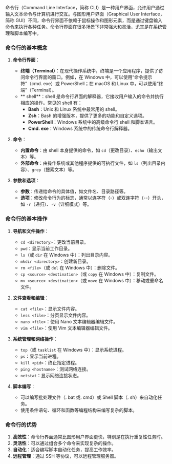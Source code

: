 
命令行（Command Line Interface，简称 CLI）是一种用户界面，允许用户通过输入文本命令与计算机进行交互。与图形用户界面（Graphical User Interface，简称 GUI）不同，命令行界面不依赖于鼠标操作和图形元素，而是通过键盘输入命令来执行各种任务。命令行界面在很多场景下非常强大和灵活，尤其是在系统管理和脚本编写中。

### 命令行的基本概念

1. **命令行界面**：
   - **终端（Terminal）**：在现代操作系统中，终端是一个应用程序，提供了访问命令行界面的窗口。例如，在 Windows 中，可以使用“命令提示符”（cmd. exe）或 PowerShell；在 macOS 和 Linux 中，可以使用“终端”（Terminal）。
   - ** shell**：shell 是命令行界面的解释器，它接收用户输入的命令并执行相应的操作。常见的 shell 有：
     - **Bash**：Unix 和 Linux 系统中最常用的 shell。
     - **Zsh**：Bash 的增强版本，提供了更多的功能和自定义选项。
     - **PowerShell**：Windows 系统中的高级命令行 shell 和脚本语言。
     - **Cmd. exe**：Windows 系统中的传统命令行解释器。

2. **命令**：
   - **内置命令**：由 shell 本身提供的命令，如 `cd`（更改目录）、`echo`（输出文本）等。
   - **外部命令**：由操作系统或其他程序提供的可执行文件，如 `ls`（列出目录内容）、`grep`（搜索文本）等。

3. **参数和选项**：
   - **参数**：传递给命令的具体值，如文件名、目录路径等。
   - **选项**：修改命令行为的标志，通常以连字符（-）或双连字符（--）开头，如 `-r`（递归）、`-v`（详细模式）等。

### 命令行的基本操作

1. **导航和文件操作**：
   - `cd <directory>`：更改当前目录。
   - `pwd`：显示当前工作目录。
   - `ls`（或 `dir` 在 Windows 中）：列出目录内容。
   - `mkdir <directory>`：创建新目录。
   - `rm <file>`（或 `del` 在 Windows 中）：删除文件。
   - `cp <source> <destination>`（或 `copy` 在 Windows 中）：复制文件。
   - `mv <source> <destination>`（或 `move` 在 Windows 中）：移动或重命名文件。

2. **文件查看和编辑**：
   - `cat <file>`：显示文件内容。
   - `less <file>`：分页显示文件内容。
   - `nano <file>`：使用 Nano 文本编辑器编辑文件。
   - `vim <file>`：使用 Vim 文本编辑器编辑文件。

3. **系统管理和网络操作**：
   - `top`（或 `tasklist` 在 Windows 中）：显示系统进程。
   - `ps`：显示当前进程。
   - `kill <pid>`：终止指定进程。
   - `ping <hostname>`：测试网络连接。
   - `netstat`：显示网络连接状态。

4. **脚本编写**：
   - 可以编写批处理文件（. bat 或. cmd）或 Shell 脚本（. sh）来自动化任务。
   - 使用条件语句、循环和函数等编程结构来编写复杂的脚本。

### 命令行的优势

1. **高效性**：命令行界面通常比图形用户界面更快，特别是在执行重复性任务时。
2. **灵活性**：可以通过组合多个命令来实现复杂的操作。
3. **自动化**：适合编写脚本自动化任务，提高工作效率。
4. **远程管理**：通过 SSH 等协议，可以远程管理服务器。

